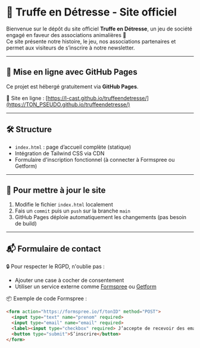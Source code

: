 # 🌟 Truffe en Détresse - Site officiel

Bienvenue sur le dépôt du site officiel **Truffe en Détresse**, un jeu de société engagé en faveur des associations animalières 🐾  
Ce site présente notre histoire, le jeu, nos associations partenaires et permet aux visiteurs de s’inscrire à notre newsletter.

---

## 🚀 Mise en ligne avec GitHub Pages

Ce projet est hébergé gratuitement via **GitHub Pages**.

🔗 Site en ligne : [https://l-cast.github.io/truffeendetresse/](https://TON_PSEUDO.github.io/truffeendetresse/)

---

## 🛠️ Structure

- `index.html` : page d’accueil complète (statique)
- Intégration de Tailwind CSS via CDN
- Formulaire d'inscription fonctionnel (à connecter à Formspree ou Getform)

---

## 🧪 Pour mettre à jour le site

1. Modifie le fichier `index.html` localement
2. Fais un `commit` puis un `push` sur la branche `main`
3. GitHub Pages déploie automatiquement les changements (pas besoin de build)

---

## 📬 Formulaire de contact

🔒 Pour respecter le RGPD, n'oublie pas :
- Ajouter une case à cocher de consentement
- Utiliser un service externe comme [Formspree](https://formspree.io) ou [Getform](https://getform.io)

📦 Exemple de code Formspree :
```html
<form action="https://formspree.io/f/tonID" method="POST">
  <input type="text" name="prenom" required>
  <input type="email" name="email" required>
  <label><input type="checkbox" required> J’accepte de recevoir des emails</label>
  <button type="submit">S’inscrire</button>
</form>
